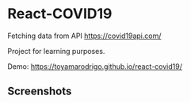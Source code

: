 # React-COVID19

Fetching data from API <https://covid19api.com/>

Project for learning purposes.

Demo: <https://toyamarodrigo.github.io/react-covid19/>

## Screenshots
